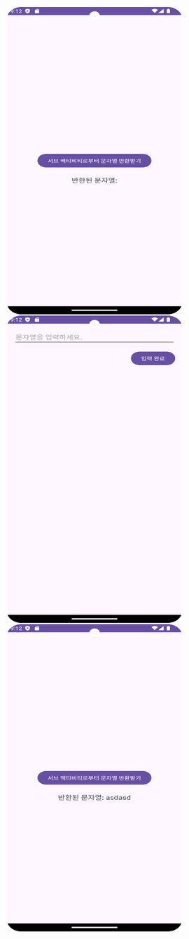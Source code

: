 <p align="center">
 <img width="400" height="700" src = "https://github.com/Jinwoooooooo/2024-1-Mobile-App/blob/main/Chapter6/10/Screenshot_20240505_181218.png">
 <img width="400" height="700" src = "https://github.com/Jinwoooooooo/2024-1-Mobile-App/blob/main/Chapter6/10/Screenshot_20240505_181224.png">
 <img width="400" height="700" src = "https://github.com/Jinwoooooooo/2024-1-Mobile-App/blob/main/Chapter6/10/Screenshot_20240505_181232.png">
</p>
